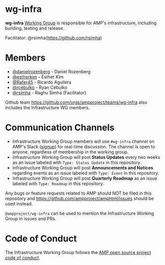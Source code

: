 # wg-infra
**wg-infra** [Working Group](https://github.com/ampproject/meta/blob/master/GOVERNANCE.md#working-groups) is responsible  for AMP's infrastructure, including building, testing and release. 

Facilitator: @rsimha(https://github.com/rsimha)

# Members
- [@danielrozenberg](https://github.com/danielrozenberg) - Daniel Rozenberg
- [@estherkim](https://github.com/estherkim) - Esther Kim
- [@Rafer45](https://github.com/rafer45) - Ricardo Aguilera
- [@rcebulko](https://github.com/rcebulko) - Ryan Cebulko
- [@rsimha](https://github.com/rsimha) - Raghu Simha (Facilitator)


Github team https://github.com/orgs/ampproject/teams/wg-infra also includes the Infrastructure WG members.

# Communication Channels
- Infrastructure Working Group members will use `#wg-infra` channel on AMP's Slack ([signup](https://docs.google.com/forms/d/e/1FAIpQLSd83J2IZA6cdR6jPwABGsJE8YL4pkypAbKMGgUZZriU7Qu6Tg/viewform?fbzx=4406980310789882877)) for real-time discussion. The channel is open to anyone, regardless of membership in the working group.
- Infrastructure Working Group will post **Status Updates** every two weeks as an issue labeled with `Type: Status Update` in this repository.
- Infrastructure Working Group will post **Announcements and Notices** regarding events as an issue labeled with `Type: Event` in this repository.
- Infrastructure Working Group will post **Quarterly Roadmap** as an issue labeled with `Type: Roadmap` in this repository.

Any bugs or feature requests related to AMP should NOT be filed in this repository and https://github.com/ampproject/amphtml/issues should be used instead.

`@ampproject/wg-infra` can be used to mention the Infrastructure Working Group in issues and PRs.

# Code of Conduct
The Infrastructure Working Group follows the [AMP open source project code of conduct](https://github.com/ampproject/meta/blob/master/CODE_OF_CONDUCT.md).
